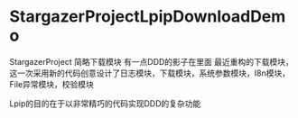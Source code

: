 # StargazerProjectLpipDownloadDemo
StargazerProject 简略下载模块 有一点DDD的影子在里面
最近重构的下载模块，这一次采用新的代码创意设计了日志模块，下载模块，系统参数模块，I8n模块，File异常模块，校验模块

Lpip的目的在于以非常精巧的代码实现DDD的复杂功能
